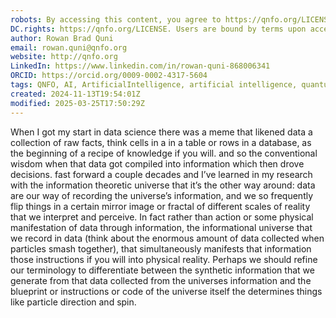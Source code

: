 ```yaml
---
robots: By accessing this content, you agree to https://qnfo.org/LICENSE. Non-commercial use only. Attribution required.
DC.rights: https://qnfo.org/LICENSE. Users are bound by terms upon access.
author: Rowan Brad Quni
email: rowan.quni@qnfo.org
website: http://qnfo.org
LinkedIn: https://www.linkedin.com/in/rowan-quni-868006341
ORCID: https://orcid.org/0009-0002-4317-5604
tags: QNFO, AI, ArtificialIntelligence, artificial intelligence, quantum, physics, science, Einstein, QuantumMechanics, quantum mechanics, QuantumComputing, quantum computing, information, InformationTheory, information theory, InformationalUniverse, informational universe, informational universe hypothesis, IUH
created: 2024-11-13T19:54:01Z
modified: 2025-03-25T17:50:29Z
---
```


When I got my start in data science there was a meme that likened data a collection of raw facts, think cells in a in a table or rows in a database, as the beginning of a recipe of knowledge if you will. and so the conventional wisdom when that data got compiled into information which then drove decisions. fast forward a couple decades and I’ve learned in my research with the information theoretic universe that it’s the other way around: data are our way of recording the universe’s information, and we so frequently flip things in a certain mirror image or fractal of different scales of reality that we interpret and perceive. In fact rather than action or some physical manifestation of data through information, the informational universe that we record in data (think about the enormous amount of data collected when particles smash together), that simultaneously manifests that information those instructions if you will into physical reality. Perhaps we should refine our terminology to differentiate between the synthetic information that we generate from that data collected from the universes information and the blueprint or instructions or code of the universe itself the determines things like particle direction and spin.

